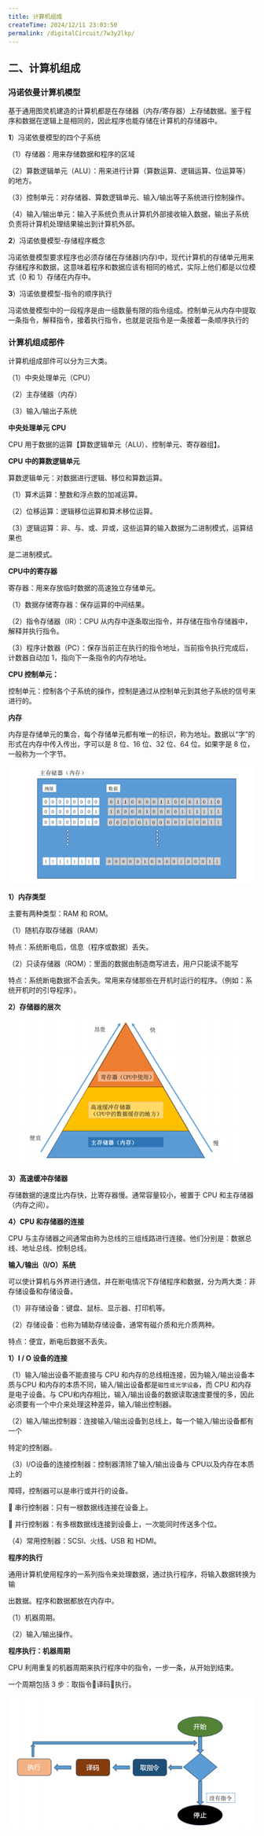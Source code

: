 ```yaml
---
title: 计算机组成
createTime: 2024/12/11 23:03:50
permalink: /digitalCircuit/7w3y2lkp/
---
```


## 二、计算机组成



### 冯诺依曼计算机模型

基于通用图灵机建造的计算机都是在存储器（内存/寄存器）上存储数据。鉴于程序和数据在逻辑上是相同的，因此程序也能存储在计算机的存储器中。

**1**）冯诺依曼模型的四个子系统

（1）存储器：用来存储数据和程序的区域

（2）算数逻辑单元（ALU）：用来进行计算（算数运算、逻辑运算、位运算等）的地方。

（3）控制单元：对存储器、算数逻辑单元、输入/输出等子系统进行控制操作。

（4）输入/输出单元：输入子系统负责从计算机外部接收输入数据，输出子系统负责将计算机处理结果输出到计算机外部。

**2**）冯诺依曼模型-存储程序概念

冯诺依曼模型要求程序也必须存储在存储器(内存)中，现代计算机的存储单元用来存储程序和数据，这意味着程序和数据应该有相同的格式，实际上他们都是以位模式（0 和 1）存储在内存中。

**3**）冯诺依曼模型-指令的顺序执行

冯诺依曼模型中的一段程序是由一组数量有限的指令组成。控制单元从内存中提取一条指令，解释指令，接着执行指令，也就是说指令是一条接着一条顺序执行的





### 计算机组成部件

计算机组成部件可以分为三大类。

（1）中央处理单元（CPU）

（2）主存储器（内存）

（3）输入/输出子系统



**中央处理单元** **CPU**

CPU 用于数据的运算【算数逻辑单元（ALU）、控制单元、寄存器组】。



**CPU** **中的算数逻辑单元**

算数逻辑单元：对数据进行逻辑、移位和算数运算。

（1）算术运算：整数和浮点数的加减运算。

（2）位移运算：逻辑移位运算和算术移位运算。

（3）逻辑运算：非、与、或、异或，这些运算的输入数据为二进制模式，运算结果也

是二进制模式。

**CPU中的寄存器**

寄存器：用来存放临时数据的高速独立存储单元。

（1）数据存储寄存器：保存运算的中间结果。

（2）指令存储器（IR）：CPU 从内存中逐条取出指令，并存储在指令存储器中，解释并执行指令。

（3）程序计数器（PC）：保存当前正在执行的指令地址，当前指令执行完成后，计数器自动加 1，指向下一条指令的内存地址。

**CPU 控制单元：**

控制单元：控制各个子系统的操作，控制是通过从控制单元到其他子系统的信号来进行的。



**内存**

内存是存储单元的集合，每个存储单元都有唯一的标识，称为地址。数据以“字”的形式在内存中传入传出，字可以是 8 位、16 位、32 位、64 位。如果字是 8 位，一般称为一个字节。

![image-20241211225727118](/images/digital/image-20241211225727118.png)

**1）内存类型**

主要有两种类型：RAM 和 ROM。

（1）随机存取存储器（RAM）

特点：系统断电后，信息（程序或数据）丢失。

（2）只读存储器（ROM）：里面的数据由制造商写进去，用户只能读不能写

特点：系统断电数据不会丢失。常用来存储那些在开机时运行的程序。（例如：系统开机时的引导程序）。

**2）存储器的层次**

![image-20241211225845661](/images/digital/image-20241211225845661.png)

**3）高速缓冲存储器**

存储数据的速度比内存快，比寄存器慢。通常容量较小，被置于 CPU 和主存储器（内存之间）。



**4）CPU 和存储器的连接**

CPU 与主存储器之间通常由称为总线的三组线路进行连接。他们分别是：数据总线、地址总线、控制总线。







**输入/输出（I/O）系统**

可以使计算机与外界进行通信，并在断电情况下存储程序和数据，分为两大类：非存储设备和存储设备。

（1）非存储设备：键盘、鼠标、显示器、打印机等。

（2）存储设备：也称为辅助存储设备，通常有磁介质和光介质两种。

特点：便宜，断电后数据不丢失。

**1）I / O 设备的连接**

（1）输入/输出设备不能直接与 CPU 和内存的总线相连接，因为输入/输出设备本质与CPU 和内存的本质不同，输入/输出设备都是`磁性或光学设备`，而 CPU 和内存是电子设备。与 CPU和内存相比，输入/输出设备的数据读取速度要慢的多，因此必须要有一个中介来处理这种差异，输入/输出控制器。

（2）输入/输出控制器：连接输入/输出设备到总线上，每一个输入/输出设备都有一个

特定的控制器。

（3）I/O设备的连接控制器：控制器清除了输入/输出设备与 CPU以及内存在本质上的

障碍，控制器可以是串行或并行的设备。

 串行控制器：只有一根数据线连接在设备上。

 并行控制器：有多根数据线连接到设备上，一次能同时传送多个位。

（4）常用控制器：SCSI、火线、USB 和 HDMI。





**程序的执行**

通用计算机使用程序的一系列指令来处理数据，通过执行程序，将输入数据转换为输

出数据。程序和数据都放在内存中。

（1）机器周期。

（2）输入/输出操作。

**程序执行：机器周期**

CPU 利用重复的机器周期来执行程序中的指令，一步一条，从开始到结束。

一个周期包括 3 步：取指令译码执行。

![image-20241211230115731](/images/digital/image-20241211230115731.png)

